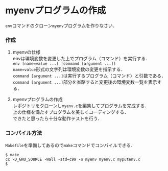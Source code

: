 # myenvプログラムの作成

```env```コマンドのクローン```myenv```プログラムを作りなさい．

### 作成
1. myenvの仕様<br>
envは環境変数を変更した上でプログラム（コマンド）を実行する．<br>
```env [name=value ...] [command [argument ...]]```<br>
```name=value```形式の文字列は環境変数の変更を指示する．<br>
```command [argument ...]```は実行するプログラム（コマンド）と引数である．<br>
```command [argument ...]```部分を省略すると変更後の環境変数一覧を表示する．

2. myenvプログラムの作成<br>
レポジトリをクローンし```myenv.c```を編集してプログラムを完成する．<br>
上の仕様を満たすプログラムを美しくコーディングする．<br>
できたと思ったら十分な動作テストを行う．

### コンパイル方法
```Makefile```を準備してあるので```make```コマンドでコンパイルできる．

```
$ make
cc -D_GNU_SOURCE -Wall -std=c99 -o myenv myenv.c myputenv.c
$
```
